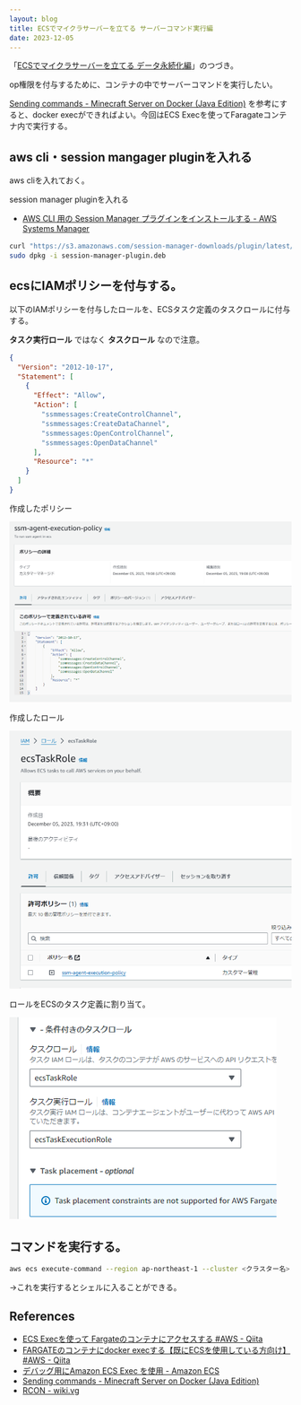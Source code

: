 ```yaml
---
layout: blog
title: ECSでマイクラサーバーを立てる サーバーコマンド実行編
date: 2023-12-05
---
```


「[ECSでマイクラサーバーを立てる データ永続化編](/post/2023/12/minecraft-ecs-volume/)」のつづき。

op権限を付与するために、コンテナの中でサーバーコマンドを実行したい。

[Sending commands - Minecraft Server on Docker (Java Edition)](https://docker-minecraft-server.readthedocs.io/en/latest/commands/)
を参考にすると、docker execができればよい。今回はECS Execを使ってFaragateコンテナ内で実行する。

## aws cli・session mangager pluginを入れる

aws cliを入れておく。

session manager pluginを入れる

- [AWS CLI 用の Session Manager プラグインをインストールする - AWS Systems Manager](https://docs.aws.amazon.com/ja_jp/systems-manager/latest/userguide/session-manager-working-with-install-plugin.html#install-plugin-verify)

```sh
curl "https://s3.amazonaws.com/session-manager-downloads/plugin/latest/ubuntu_64bit/session-manager-plugin.deb" -o "session-manager-plugin.deb"
sudo dpkg -i session-manager-plugin.deb
```

## ecsにIAMポリシーを付与する。

以下のIAMポリシーを付与したロールを、ECSタスク定義のタスクロールに付与する。

**タスク実行ロール** ではなく **タスクロール** なので注意。

```json
{
  "Version": "2012-10-17",
  "Statement": [
    {
      "Effect": "Allow",
      "Action": [
        "ssmmessages:CreateControlChannel",
        "ssmmessages:CreateDataChannel",
        "ssmmessages:OpenControlChannel",
        "ssmmessages:OpenDataChannel"
      ],
      "Resource": "*"
    }
  ]
}
```

作成したポリシー

![](img/ssm-agent-execution-policy.png)

作成したロール

![](img/ecsTaskRole.png)

ロールをECSのタスク定義に割り当て。

![](img/role-attached.png)

## コマンドを実行する。

```sh
aws ecs execute-command --region ap-northeast-1 --cluster <クラスター名> --task <タスク定義id> --container minecraft --interactive --command rcon-cli
```

→これを実行するとシェルに入ることができる。

## References

- [ECS Execを使って Fargateのコンテナにアクセスする \#AWS - Qiita](https://qiita.com/okubot55/items/b1fb07b2de08c354275b)
- [FARGATEのコンテナにdocker execする【既にECSを使用している方向け】 \#AWS - Qiita](https://qiita.com/ms2geki/items/176bbfd869fe8aba94f4)
- [デバッグ用にAmazon ECS Exec を使用 - Amazon ECS](https://docs.aws.amazon.com/ja_jp/AmazonECS/latest/userguide/ecs-exec.html)
- [Sending commands - Minecraft Server on Docker (Java Edition)](https://docker-minecraft-server.readthedocs.io/en/latest/commands/)
- [RCON - wiki.vg](https://wiki.vg/RCON)
